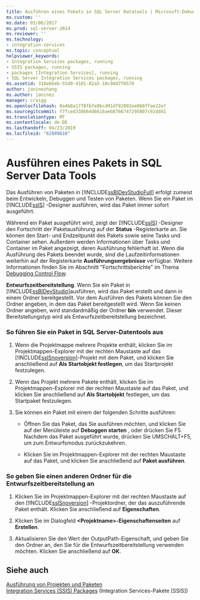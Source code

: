 ```yaml
---
title: Ausführen eines Pakets in SQL Server Datatools | Microsoft-Dokumentation
ms.custom: ''
ms.date: 03/06/2017
ms.prod: sql-server-2014
ms.reviewer: ''
ms.technology:
- integration-services
ms.topic: conceptual
helpviewer_keywords:
- Integration Services packages, running
- SSIS packages, running
- packages [Integration Services], running
- SQL Server Integration Services packages, running
ms.assetid: 318e6beb-5540-4101-82a5-18c9d47f0570
author: janinezhang
ms.author: janinez
manager: craigg
ms.openlocfilehash: 0a4b8a1778fb7e8bcd91df82002ee068ffae22ef
ms.sourcegitcommit: f7fced330b64d6616aeb8766747295807c92dd41
ms.translationtype: MT
ms.contentlocale: de-DE
ms.lasthandoff: 04/23/2019
ms.locfileid: "62889610"
---
```

# <a name="run-a-package-in-sql-server-data-tools"></a>Ausführen eines Pakets in SQL Server Data Tools
  Das Ausführen von Paketen in [!INCLUDE[ssBIDevStudioFull](../includes/ssbidevstudiofull-md.md)] erfolgt zumeist beim Entwickeln, Debuggen und Testen von Paketen. Wenn Sie ein Paket im [!INCLUDE[ssIS](../includes/ssis-md.md)] -Designer ausführen, wird das Paket immer sofort ausgeführt.  
  
 Während ein Paket ausgeführt wird, zeigt der [!INCLUDE[ssIS](../includes/ssis-md.md)] -Designer den Fortschritt der Paketausführung auf der **Status** -Registerkarte an. Sie können den Start- und Endzeitpunkt des Pakets sowie seine Tasks und Container sehen. Außerdem werden Informationen über Tasks und Container im Paket angezeigt, deren Ausführung fehlerhaft ist. Wenn die Ausführung des Pakets beendet wurde, sind die Laufzeitinformationen weiterhin auf der Registerkarte **Ausführungsergebnisse** verfügbar. Weitere Informationen finden Sie im Abschnitt "Fortschrittsberichte" im Thema [Debugging Control Flow](control-flow/control-flow.md).  
  
 **Entwurfszeitbereitstellung**. Wenn Sie ein Paket in [!INCLUDE[ssBIDevStudio](../includes/ssbidevstudio-md.md)]ausführen, wird das Paket erstellt und dann in einem Ordner bereitgestellt. Vor dem Ausführen des Pakets können Sie den Ordner angeben, in dem das Paket bereitgestellt wird. Wenn Sie keinen Ordner angeben, wird standardmäßig der Ordner **bin** verwendet. Dieser Bereitstellungstyp wird als Entwurfszeitbereitstellung bezeichnet.  
  
### <a name="to-run-a-package-in-sql-server-data-tools"></a>So führen Sie ein Paket in SQL Server-Datentools aus  
  
1.  Wenn die Projektmappe mehrere Projekte enthält, klicken Sie im Projektmappen-Explorer mit der rechten Maustaste auf das [!INCLUDE[ssISnoversion](../includes/ssisnoversion-md.md)]-Projekt mit dem Paket, und klicken Sie anschließend auf **Als Startobjekt festlegen**, um das Startprojekt festzulegen.  
  
2.  Wenn das Projekt mehrere Pakete enthält, klicken Sie im Projektmappen-Explorer mit der rechten Maustaste auf das Paket, und klicken Sie anschließend auf **Als Startobjekt** festlegen, um das Startpaket festzulegen.  
  
3.  Sie können ein Paket mit einem der folgenden Schritte ausführen:  
  
    -   Öffnen Sie das Paket, das Sie ausführen möchten, und klicken Sie auf der Menüleiste auf **Debuggen starten** , oder drücken Sie F5. Nachdem das Paket ausgeführt wurde, drücken Sie UMSCHALT+F5, um zum Entwurfsmodus zurückzukehren.  
  
    -   Klicken Sie im Projektmappen-Explorer mit der rechten Maustaste auf das Paket, und klicken Sie anschließend auf **Paket ausführen**.  
  
### <a name="to-specify-a-different-folder-for-design-time-deployment"></a>So geben Sie einen anderen Ordner für die Entwurfszeitbereitstellung an  
  
1.  Klicken Sie im Projektmappen-Explorer mit der rechten Maustaste auf den [!INCLUDE[ssISnoversion](../includes/ssisnoversion-md.md)] -Projektordner, der das auszuführende Paket enthält. Klicken Sie anschließend auf **Eigenschaften**.  
  
2.  Klicken Sie im Dialogfeld **\<Projektname>-Eigenschaftenseiten** auf **Erstellen**.  
  
3.  Aktualisieren Sie den Wert der OutputPath-Eigenschaft, und geben Sie den Ordner an, den Sie für die Entwurfszeitbereitstellung verwenden möchten. Klicken Sie anschließend auf **OK**.  
  
## <a name="see-also"></a>Siehe auch  
 [Ausführung von Projekten und Paketen](packages/run-integration-services-ssis-packages.md)   
 [Integration Services &#40;SSIS&#41; Packages](../../2014/integration-services/integration-services-ssis-packages.md) (Integration Services-Pakete [SSIS])  
  
  
